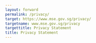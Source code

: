 ```yaml
---
layout: forward
permalink: /privacy/
target: https://www.mse.gov.sg/privacy/
targetname: www.mse.gov.sg/privacy
targettitle: Privacy Statement
title: Privacy Statement
---
```


